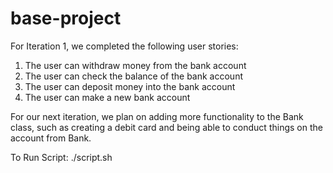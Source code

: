 # base-project

For Iteration 1, we completed the following user stories:
1. The user can withdraw money from the bank account
2. The user can check the balance of the bank account
3. The user can deposit money into the bank account
4. The user can make a new bank account

For our next iteration, we plan on adding more functionality to the Bank class, such as creating a debit card and being able to conduct things on the account from Bank.

To Run Script: ./script.sh
